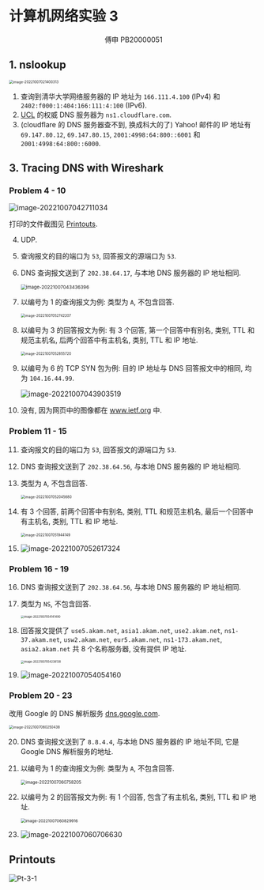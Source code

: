 # 计算机网络实验 3

<center>
    傅申 PB20000051
</center>

## 1. nslookup

<img src="./assets/image-20221007021400313.png" alt="image-20221007021400313" style="zoom: 50%;" />

1. 查询到清华大学网络服务器的 IP 地址为 `166.111.4.100` (IPv4) 和 `2402:f000:1:404:166:111:4:100` (IPv6).
2. [UCL](https://www.ucl.ac.uk) 的权威 DNS 服务器为 `ns1.cloudflare.com`.
3. (cloudflare 的 DNS 服务器查不到, 换成科大的了) Yahoo! 邮件的 IP 地址有 `69.147.80.12`, `69.147.80.15`, `2001:4998:64:800::6001` 和 `2001:4998:64:800::6000`.

<div style="page-break-after: always;"></div>

## 3. Tracing DNS with Wireshark

### Problem 4 - 10

![image-20221007042711034](./assets/image-20221007042711034.png)

打印的文件截图见 [Printouts](#Printouts).

4. UDP.

5. 查询报文的目的端口为 `53`, 回答报文的源端口为 `53`.

6. DNS 查询报文送到了 `202.38.64.17`, 与本地 DNS 服务器的 IP 地址相同.

   <img src="./assets/image-20221007043436396.png" alt="image-20221007043436396" style="zoom: 67%;" />

7. 以编号为 1 的查询报文为例: 类型为 `A`, 不包含回答.

   <img src="./assets/image-20221007052742207.png" alt="image-20221007052742207" style="zoom: 50%;" />

8. 以编号为 3 的回答报文为例: 有 3 个回答, 第一个回答中有别名, 类别, TTL 和规范主机名, 后两个回答中有主机名, 类别, TTL 和 IP 地址.

   <img src="./assets/image-20221007052855720.png" alt="image-20221007052855720" style="zoom: 50%;" />

9. 以编号为 6 的 TCP SYN 包为例: 目的 IP 地址与 DNS 回答报文中的相同, 均为 `104.16.44.99`.

   ![image-20221007043903519](./assets/image-20221007043903519.png)

10. 没有, 因为网页中的图像都在 www.ietf.org 中.

### Problem 11 - 15

11. 查询报文的目的端口为 `53`, 回答报文的源端口为 `53`.

12. DNS 查询报文送到了 `202.38.64.56`, 与本地 DNS 服务器的 IP 地址相同.

13. 类型为 `A`, 不包含回答.

    <img src="./assets/image-20221007052045680.png" alt="image-20221007052045680" style="zoom: 50%;" />

14. 有 3 个回答, 前两个回答中有别名, 类别, TTL 和规范主机名, 最后一个回答中有主机名, 类别, TTL 和 IP 地址.

    <img src="./assets/image-20221007051944149.png" alt="image-20221007051944149" style="zoom: 50%;" />

15. ![image-20221007052617324](./assets/image-20221007052617324.png)

### Problem 16 - 19

16. DNS 查询报文送到了 `202.38.64.56`, 与本地 DNS 服务器的 IP 地址相同.

17. 类型为 `NS`, 不包含回答.

    <img src="./assets/image-20221007054141490.png" alt="image-20221007054141490" style="zoom: 40%;" />

18. 回答报文提供了 `use5.akam.net`, `asia1.akam.net`, `use2.akam.net`, `ns1-37.akam.net`, `usw2.akam.net`, `eur5.akam.net`, `ns1-173.akam.net`, `asia2.akam.net` 共 8 个名称服务器, 没有提供 IP 地址.

    <img src="./assets/image-20221007054238138.png" alt="image-20221007054238138" style="zoom: 40%;" />

19. ![image-20221007054054160](./assets/image-20221007054054160.png)

### Problem 20 - 23

改用 Google 的 DNS 解析服务 [dns.google.com](https://dns.google.com).

<img src="./assets/image-20221007060250438.png" alt="image-20221007060250438" style="zoom:50%;" />

20. DNS 查询报文送到了 `8.8.4.4`, 与本地 DNS 服务器的 IP 地址不同, 它是 Google DNS 解析服务的地址.

21. 以编号为 1 的查询报文为例: 类型为 `A`, 不包含回答.

    <img src="./assets/image-20221007060758205.png" alt="image-20221007060758205" style="zoom:60%;" />

22. 以编号为 2 的回答报文为例: 有 1 个回答, 包含了有主机名, 类别, TTL 和 IP 地址.

    <img src="./assets/image-20221007060829916.png" alt="image-20221007060829916" style="zoom:57%;" />

23. ![image-20221007060706630](./assets/image-20221007060706630.png)

<div style="page-break-after: always;"></div>

## Printouts

![Pt-3-1](./assets/Pt-3-1.svg)